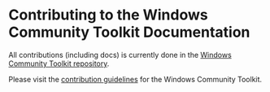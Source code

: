 # Contributing to the Windows Community Toolkit Documentation

All contributions (including docs) is currently done in the [Windows Community Toolkit repository](https://github.com/windows-toolkit/WindowsCommunityToolkit).

Please visit the [contribution guidelines](https://github.com/windows-toolkit/WindowsCommunityToolkit/blob/master/contributing.md) for the Windows Community Toolkit.
